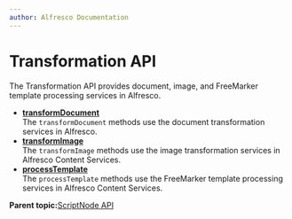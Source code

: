 ```yaml
---
author: Alfresco Documentation
---
```


# Transformation API

The Transformation API provides document, image, and FreeMarker template processing services in Alfresco.

-   **[transformDocument](../references/API-JS-Transformation-document.md)**  
The `transformDocument` methods use the document transformation services in Alfresco.
-   **[transformImage](../references/API-JS-Transformation-image.md)**  
The `transformImage` methods use the image transformation services in Alfresco Content Services.
-   **[processTemplate](../references/API-JS-Transformation-freemarker.md)**  
The `processTemplate` methods use the FreeMarker template processing services in Alfresco Content Services.

**Parent topic:**[ScriptNode API](../references/API-JS-ScriptNode.md)

